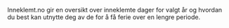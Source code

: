 Inneklemt.no gir en oversikt over inneklemte dager for valgt år og hvordan du best kan utnytte deg av de for å få ferie over en lengre periode.
